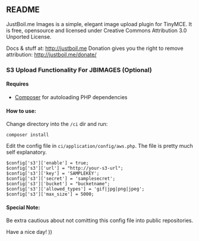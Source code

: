 ## README ##

JustBoil.me Images is a simple, elegant image upload plugin for TinyMCE. It is free, opensource and licensed under Creative Commons Attribution 3.0 Unported License.

Docs & stuff at: http://justboil.me
Donation gives you the right to remove attribution: http://justboil.me/donate/


### S3 Upload Functionality For JBIMAGES (Optional) ###

#### Requires ####

- [Composer](https://getcomposer.org) for autoloading PHP dependencies 

#### How to use: ####
Change directory into the `/ci` dir and run:
```
composer install
```
Edit the config file in `ci/application/config/aws.php`. The file is pretty much self explanatory.

```
$config['s3']['enable'] = true;
$config['s3']['url'] = "http://your-s3-url";
$config['s3']['key'] = 'SAMPLEKEY';
$config['s3']['secret'] = 'samplesecret';
$config['s3']['bucket'] = "bucketname";
$config['s3']['allowed_types'] = 'gif|jpg|png|jpeg';
$config['s3']['max_size'] = 5000;

```
#### Special Note: ###
Be extra cautious about not comitting this config file into public repositories.


Have a nice day! ))

